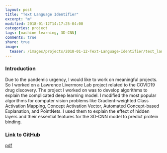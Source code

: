 ```yaml
---
layout: post
title: "Text Language Identifier"
excerpt: "m"
modified: 2018-01-12T14:17:25-04:00
categories: project
tags: [machine learning, 3D-CNN]
comments: true
share: true
image:
  teaser: /images/projects/2018-01-12-Text-Language-Identifier/text_language_identifier_demo.png
---
```

<!-- 
Investigated 3D-CNN, GCNN, Fusion Model, GAM++ models to model the 3D binding affinity of
proteins for drug discovery -->


### Introduction

Due to the pandemic urgency, I would like to work on meaningful projects. So I worked on a Lawrence Livermore Lab project related to the COVID19 drug discovery. The project I worked on was to develop algorithms to explain the complicated deep learning model. I modified the most popular algorithms for computer vision problems like Gradient-weighted Class Activation Mapping,  Concept Activation Vector, Automated Concept-based Explanation, and PointNets. I used them to explain the effect of hidden layers and their essential features for the 3D-CNN model to predict protein binding. 


### Link to GitHub

[pdf](https://github.com/zzh237/llnl)